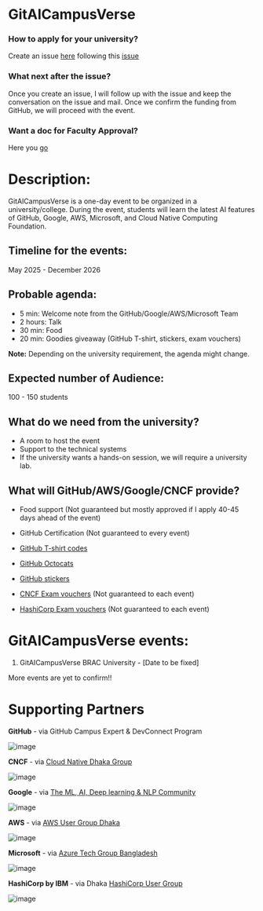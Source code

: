 # GitAICampusVerse



### How to apply for your university?
Create an issue [here](https://github.com/mitul3737/GitAICampusVerse/issues) following this [issue](https://github.com/mitul3737/GitAICampusVerse/issues/1)

### What next after the issue?
Once you create an issue, I will follow up with the issue and keep the conversation on the issue and mail. Once we confirm the funding from GitHub, we will proceed with the event.

### Want a doc for Faculty Approval?
Here you [go](https://docs.google.com/document/d/1VdMZNbZlF84DxwzjHvY91NdaW6z2gSxoSY9-9r0fhaE/edit?usp=sharing)

# Description:

GitAICampusVerse is a one-day event to be organized in a university/college. During the event, students will learn the latest AI features of GitHub, Google, AWS, Microsoft, and Cloud Native Computing Foundation. 

## Timeline for the events: 

May 2025 - December 2026

## Probable agenda:
- 5 min: Welcome note from the GitHub/Google/AWS/Microsoft Team
- 2 hours: Talk
- 30 min: Food
- 20 min: Goodies giveaway (GitHub T-shirt, stickers, exam vouchers)

**Note:** Depending on the university requirement, the agenda might change.

## Expected number of Audience: 

100 - 150 students


## What do we need from the university?
- A room to host the event
- Support to the technical systems
- If the university wants a hands-on session, we will require a university lab. 




## What will GitHub/AWS/Google/CNCF provide?

- Food support (Not guaranteed but mostly approved if I apply 40-45 days ahead of the event)


- GitHub Certification (Not guaranteed to every event)

-  [GitHub T-shirt codes](https://thegithubshop.com/search?type=product&q=T%20shirt)

- [GitHub Octocats](https://thegithubshop.com/search?type=product&q=octocat)

- [GitHub stickers](https://thegithubshop.com/search?type=product&q=stickers)


- [CNCF Exam vouchers](https://www.cncf.io/training/certification/) (Not guaranteed to each event)

- [HashiCorp Exam vouchers](https://www.hashicorp.com/en/conferences/hashiconf/certifications) (Not guaranteed to each event)


# GitAICampusVerse events:
1. GitAICampusVerse BRAC University - [Date to be fixed]

More events are yet  to confirm!!

# Supporting Partners

**GitHub** - via GitHub Campus Expert & DevConnect Program

![image](https://github.com/user-attachments/assets/cfe317a1-8306-4aca-aaff-a2e7cb58fa01)
 

**CNCF** - via [Cloud Native Dhaka Group](https://community.cncf.io/cloud-native-dhaka/)

![image](https://github.com/user-attachments/assets/2e2c3e50-cab5-4f69-b435-851c2e603b77)

**Google** - via [The ML, AI, Deep learning & NLP Community](https://www.facebook.com/groups/178663161076600)

![image](https://github.com/user-attachments/assets/d84931e3-638f-4778-ab89-fe3e63db0f96)

**AWS** - via [AWS User Group Dhaka](https://www.meetup.com/awsugbd/)

![image](https://github.com/user-attachments/assets/7b1b9693-464d-4d29-9fe9-07b25bf07f75)


**Microsoft** - via [Azure Tech Group Bangladesh](https://www.meetup.com/azure-tech-group-bangladesh/)

![image](https://github.com/user-attachments/assets/fca61f51-5e7a-4a9c-815b-4d8e5a2f4176)

**HashiCorp by IBM** - via Dhaka [HashiCorp User Group](https://www.meetup.com/dhaka-hashicorp-user-group/)

![image](https://github.com/user-attachments/assets/860130ca-ed4e-437c-aa25-d9c7c5112b46)


